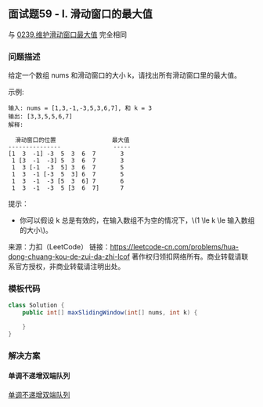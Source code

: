 <script src="https://cdn.bootcss.com/mathjax/2.7.7/MathJax.js?config=TeX-AMS-MML_HTMLorMML"></script>

## 面试题59 - I. 滑动窗口的最大值

与 [0239.维护滑动窗口最大值](../leetcode/twopointers/0239.维护滑动窗口最大值.md) 完全相同

### 问题描述

给定一个数组 nums 和滑动窗口的大小 k，请找出所有滑动窗口里的最大值。

示例:

```
输入: nums = [1,3,-1,-3,5,3,6,7], 和 k = 3
输出: [3,3,5,5,6,7] 
解释: 

  滑动窗口的位置                最大值
---------------               -----
[1  3  -1] -3  5  3  6  7       3
 1 [3  -1  -3] 5  3  6  7       3
 1  3 [-1  -3  5] 3  6  7       5
 1  3  -1 [-3  5  3] 6  7       5
 1  3  -1  -3 [5  3  6] 7       6
 1  3  -1  -3  5 [3  6  7]      7
```
 

提示：

* 你可以假设 k 总是有效的，在输入数组不为空的情况下，\\(1 \le k \le 输入数组的大小\\)。

来源：力扣（LeetCode）
链接：https://leetcode-cn.com/problems/hua-dong-chuang-kou-de-zui-da-zhi-lcof
著作权归领扣网络所有。商业转载请联系官方授权，非商业转载请注明出处。
### 模板代码

``` java
class Solution {
    public int[] maxSlidingWindow(int[] nums, int k) {

    }
}
```

### 解决方案

#### 单调不递增双端队列

[单调不递增双端队列](q0059/i/solu1/Solution.java)
